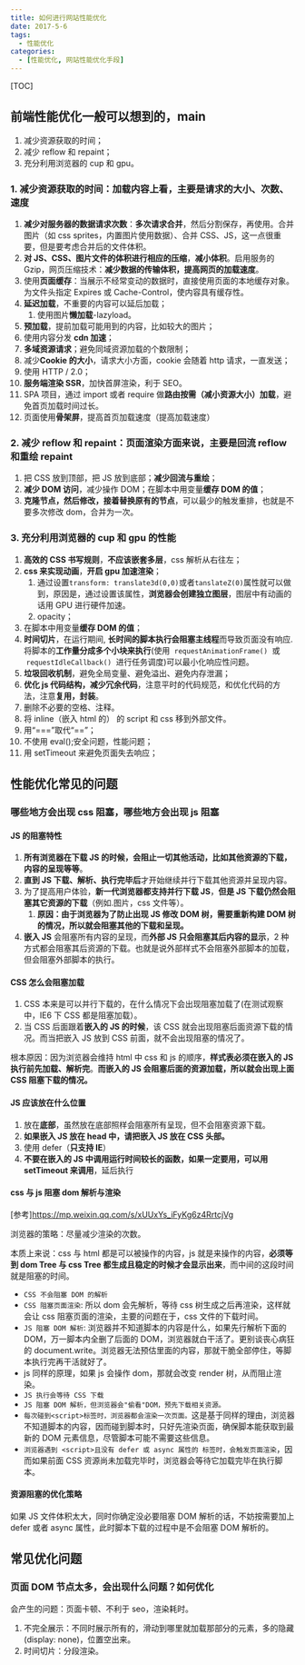 ```yaml
---
title: 如何进行网站性能优化
date: 2017-5-6
tags:
  - 性能优化
categories:
  - [性能优化, 网站性能优化手段]
---
```


[TOC]

## 前端性能优化一般可以想到的，main

1. 减少资源获取的时间；
2. 减少 reflow 和 repaint；
3. 充分利用浏览器的 cup 和 gpu。

### 1. 减少资源获取的时间：加载内容上看，主要是请求的大小、次数、速度

1. **减少对服务器的数据请求次数**：**多次请求合并**，然后分割保存，再使用。合并图片（如 css sprites，内置图片使用数据）、合并 CSS、JS，这一点很重要，但是要考虑合并后的文件体积。
2. **对 JS、CSS、图片文件的体积进行相应的压缩**，**减小体积**。启用服务的 Gzip，网页压缩技术：**减少数据的传输体积，提高网页的加载速度**。
3. 使用**页面缓存**：当展示不经常变动的数据时，直接使用页面的本地缓存对象。为文件头指定 Expires 或 Cache-Control，使内容具有缓存性。
4. **延迟加载**，不重要的内容可以延后加载；
   1. 使用图片**懒加载**-lazyload。
5. **预加载**，提前加载可能用到的内容，比如较大的图片；
6. 使用内容分发 **cdn 加速**；
7. **多域资源请求**；避免同域资源加载的个数限制；
8. 减少**Cookie 的大小**，请求大小方面，cookie 会随着 http 请求，一直发送；
9. 使用 HTTP / 2.0；
10. **服务端渲染 SSR**，加快首屏渲染，利于 SEO。
11. SPA 项目，通过 import 或者 require 做**路由按需（减小资源大小）加载**，避免首页加载时间过长。
12. 页面使用**骨架屏**，提高首页加载速度（提高加载速度）

### 2. 减少 reflow 和 repaint：页面渲染方面来说，主要是回流 reflow 和重绘 repaint

1. 把 CSS 放到顶部，把 JS 放到底部；**减少回流与重绘**；
2. **减少 DOM 访问**，减少操作 DOM；在脚本中用变量**缓存 DOM 的值**；
3. **克隆节点，然后修改，接着替换原有的节点**，可以最少的触发重排，也就是不要多次修改 dom，合并为一次。

### 3. 充分利用浏览器的 cup 和 gpu 的性能

1. **高效的 CSS 书写规则**，**不应该嵌套多层**，css 解析从右往左；
2. **css 来实现动画**，**开启 gpu 加速渲染**；
   1. 通过设置`transform: translate3d(0,0)`或者`tanslateZ(0)`属性就可以做到，原因是，通过设置该属性，**浏览器会创建独立图层**，图层中有动画的话用 GPU 进行硬件加速。
   2. opacity；
3. 在脚本中用变量**缓存 DOM 的值**；
4. **时间切片**，在运行期间, **长时间的脚本执行会阻塞主线程**而导致页面没有响应. 将脚本的**工作量分成多个小块来执行**(使用  `requestAnimationFrame()`  或  `requestIdleCallback()`  进行任务调度)可以最小化响应性问题。
5. **垃圾回收机制**，避免全局变量、避免溢出、避免内存泄漏；
6. **优化 js 代码结构，减少冗余代码**，注意平时的代码规范，和优化代码的方法，注意**复用，封装**。
7. 删除不必要的空格、注释。
8. 将 inline（嵌入 html 的） 的 script 和 css 移到外部文件。
9. 用“===”取代“==”；
10. 不使用 eval();安全问题，性能问题；
11. 用 setTimeout 来避免页面失去响应；

## 性能优化常见的问题

### 哪些地方会出现 css 阻塞，哪些地方会出现 js 阻塞

#### JS 的阻塞特性

1. **所有浏览器在下载 JS 的时候，会阻止一切其他活动，比如其他资源的下载，内容的呈现等等**。
2. **直到 JS 下载、解析、执行完毕后**才开始继续并行下载其他资源并呈现内容。
3. 为了提高用户体验，**新一代浏览器都支持并行下载 JS**，**但是 JS 下载仍然会阻塞其它资源的下载**（例如.图片，css 文件等）。
   1. **原因：由于浏览器为了防止出现 JS 修改 DOM 树，需要重新构建 DOM 树的情况，所以就会阻塞其他的下载和呈现。**
4. **嵌入 JS** 会阻塞所有内容的呈现，而**外部 JS 只会阻塞其后内容的显示**，2 种方式都会阻塞其后资源的下载。也就是说外部样式不会阻塞外部脚本的加载，但会阻塞外部脚本的执行。

#### CSS 怎么会阻塞加载

1. CSS 本来是可以并行下载的，在什么情况下会出现阻塞加载了(在测试观察中，IE6 下 CSS 都是阻塞加载）。
2. 当 CSS 后面跟着**嵌入的 JS 的时候**，该 CSS 就会出现阻塞后面资源下载的情况。而当把嵌入 JS 放到 CSS 前面，就不会出现阻塞的情况了。

根本原因：因为浏览器会维持 html 中 css 和 js 的顺序，**样式表必须在嵌入的 JS 执行前先加载、解析完**。**而嵌入的 JS 会阻塞后面的资源加载，所以就会出现上面 CSS 阻塞下载的情况。**

#### JS 应该放在什么位置

1. 放在**底部**，虽然放在底部照样会阻塞所有呈现，但不会阻塞资源下载。
2. **如果嵌入 JS 放在 head 中，请把嵌入 JS 放在 CSS 头部。**
3. 使用 defer（**只支持 IE**）
4. **不要在嵌入的 JS 中调用运行时间较长的函数，如果一定要用，可以用 setTimeout 来调用**，延后执行

#### css 与 js 阻塞 dom 解析与渲染

[参考]<https://mp.weixin.qq.com/s/xUUxYs_iFyKg6z4RrtcjVg>

浏览器的策略：尽量减少渲染的次数。

本质上来说：css 与 html 都是可以被操作的内容，js 就是来操作的内容，**必须等到 dom Tree 与 css Tree 都生成且稳定的时候才会显示出来**，而中间的这段时间就是阻塞的时间。

- `CSS 不会阻塞 DOM 的解析`
- `CSS 阻塞页面渲染`: 所以 dom 会先解析，等待 css 树生成之后再渲染，这样就会让 css 阻塞页面的渲染，主要的问题在于，css 文件的下载时间。
- `JS 阻塞 DOM 解析`: 浏览器并不知道脚本的内容是什么，如果先行解析下面的 DOM，万一脚本内全删了后面的 DOM，浏览器就白干活了。更别谈丧心病狂的 document.write。浏览器无法预估里面的内容，那就干脆全部停住，等脚本执行完再干活就好了。
- js 同样的原理，如果 js 会操作 dom，那就会改变 render 树，从而阻止渲染。
- `JS 执行会等待 CSS 下载`
- `JS 阻塞 DOM 解析，但浏览器会"偷看"DOM，预先下载相关资源。`
- `每次碰到<script>标签时，浏览器都会渲染一次页面。`这是基于同样的理由，浏览器不知道脚本的内容，因而碰到脚本时，只好先渲染页面，确保脚本能获取到最新的 DOM 元素信息，尽管脚本可能不需要这些信息。
- `浏览器遇到 <script>且没有 defer 或 async 属性的 标签时，会触发页面渲染`，因而如果前面 CSS 资源尚未加载完毕时，浏览器会等待它加载完毕在执行脚本。

#### 资源阻塞的优化策略

如果 JS 文件体积太大，同时你确定没必要阻塞 DOM 解析的话，不妨按需要加上 defer 或者 async 属性，此时脚本下载的过程中是不会阻塞 DOM 解析的。

## 常见优化问题

### 页面 DOM 节点太多，会出现什么问题？如何优化

会产生的问题：页面卡顿、不利于 seo，渲染耗时。

1. 不完全展示：不同时展示所有的，滑动到哪里就加载那部分的元素，多的隐藏(display: none)，位置空出来。
2. 时间切片：分段渲染。
